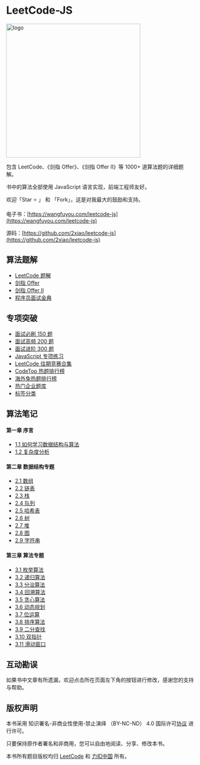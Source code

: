 # LeetCode-JS

<p>
  <img src="https://wangfuyou.com/assets/image/leetcode-js-logo.png" alt="logo" height="360"/>
</p>

包含 LeetCode、《剑指 Offer》、《剑指 Offer II》等 1000+ 道算法题的详细题解。

书中的算法全部使用 JavaScript 语言实现，前端工程师友好。

欢迎「Star ⭐️ 」 和 「Fork」，这是对我最大的鼓励和支持。

电子书：[https://wangfuyou.com/leetcode-js](https://wangfuyou.com/leetcode-js)

源码：[https://github.com/2xiao/leetcode-js](https://github.com/2xiao/leetcode-js)

## 算法题解

- [LeetCode 题解](./src/problem/README.md)
- [剑指 Offer](./src/offer/README.md)
- [剑指 Offer II](./src/offer2/README.md)
- [程序员面试金典](./src/interview/README.md)

## 专项突破

- [面试必刷 150 题](./src/plan/top_150_list.md)
- [面试高频 200 题](./src/plan/top_200_list.md)
- [面试进阶 300 题](./src/plan/top_300_list.md)
- [JavaScript 专项练习](./src/plan/js_list.md)
- [LeetCode 往期竞赛合集](./src/plan/contest_list.md)
- [CodeTop 热题排行榜](./src/plan/codetop_list.md)
- [海外兔热题排行榜](./src/plan/rabbit_list.md)
- [热门企业题库](./src/plan/company_list.md)
- [标签分类](./src/plan/tag_list.md)

## 算法笔记

#### 第一章 序言

- [1.1 如何学习数据结构与算法](./src/book/intro.md)
- [1.2 复杂度分析](./src/book/complexity.md)

#### 第二章 数据结构专题

- [2.1 数组](./src/book/array.md)
- [2.2 链表](./src/book/linked_list.md)
- [2.3 栈](./src/book/stack.md)
- [2.4 队列](./src/book/queue.md)
- [2.5 哈希表](./src/book/hash.md)
- [2.6 树](./src/book/tree.md)
- [2.7 堆](./src/book/heap.md)
- [2.8 图](./src/book/graph.md)
- [2.9 字符串](./src/book/string.md)

#### 第三章 算法专题

- [3.1 枚举算法](./src/book/enumeration.md)
- [3.2 递归算法](./src/book/recursion.md)
- [3.3 分治算法](./src/book/divide_conquer.md)
- [3.4 回溯算法](./src/book/backtracking.md)
- [3.5 贪心算法](./src/book/greedy.md)
- [3.6 动态规划](./src/book/dynamic_programming.md)
- [3.7 位运算](./src/book/bit.md)
- [3.8 排序算法](./src/book/sort.md)
- [3.9 二分查找](./src/book/binary_search.md)
- [3.10 双指针](./src/book/two_pointer.md)
- [3.11 滑动窗口](./src/book/slide_window.md)

## 互动勘误

如果书中文章有所遗漏，欢迎点击所在页面左下角的按钮进行修改，感谢您的支持与帮助。

## 版权声明

本书采用 知识署名-非商业性使用-禁止演绎 （BY-NC-ND） 4.0 国际许可[协议](https://creativecommons.org/licenses/by-nc-nd/4.0/legalcode.zh-Hans) 进行许可。

只要保持原作者署名和非商用，您可以自由地阅读、分享、修改本书。

本书所有题目版权均归 [LeetCode](https://leetcode.com/) 和 [力扣中国](https://leetcode-cn.com/) 所有。
